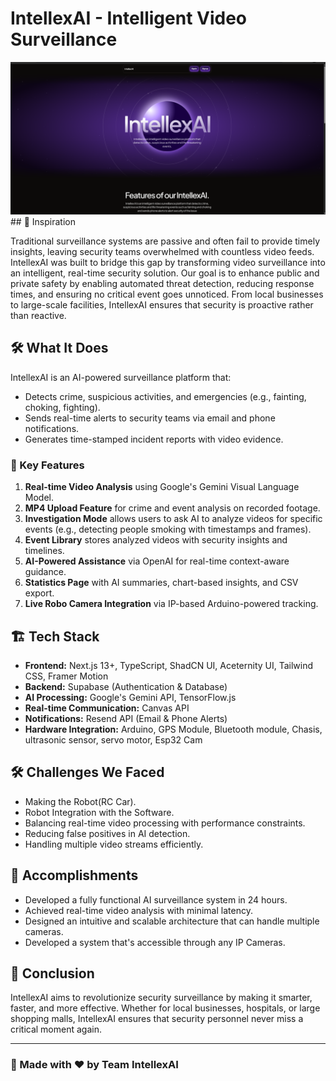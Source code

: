 # IntellexAI - Intelligent Video Surveillance
<img src="public/image.png" />
## 🚀 Inspiration

Traditional surveillance systems are passive and often fail to provide timely insights, leaving security teams overwhelmed with countless video feeds. IntellexAI was built to bridge this gap by transforming video surveillance into an intelligent, real-time security solution. Our goal is to enhance public and private safety by enabling automated threat detection, reducing response times, and ensuring no critical event goes unnoticed. From local businesses to large-scale facilities, IntellexAI ensures that security is proactive rather than reactive.

## 🛠 What It Does

IntellexAI is an AI-powered surveillance platform that:
- Detects crime, suspicious activities, and emergencies (e.g., fainting, choking, fighting).
- Sends real-time alerts to security teams via email and phone notifications.
- Generates time-stamped incident reports with video evidence.

### 🔑 Key Features
1. **Real-time Video Analysis** using Google's Gemini Visual Language Model.
2. **MP4 Upload Feature** for crime and event analysis on recorded footage.
3. **Investigation Mode** allows users to ask AI to analyze videos for specific events (e.g., detecting people smoking with timestamps and frames).
4. **Event Library** stores analyzed videos with security insights and timelines.
5. **AI-Powered Assistance** via OpenAI for real-time context-aware guidance.
6. **Statistics Page** with AI summaries, chart-based insights, and CSV export.
7. **Live Robo Camera Integration** via IP-based Arduino-powered tracking.

## 🏗️ Tech Stack
- **Frontend:** Next.js 13+, TypeScript, ShadCN UI, Aceternity UI, Tailwind CSS, Framer Motion
- **Backend:** Supabase (Authentication & Database)
- **AI Processing:** Google's Gemini API, TensorFlow.js
- **Real-time Communication:** Canvas API
- **Notifications:** Resend API (Email & Phone Alerts)
- **Hardware Integration:** Arduino, GPS Module, Bluetooth module, Chasis, ultrasonic sensor, servo motor, Esp32 Cam

## 🛠 Challenges We Faced
- Making the Robot(RC Car).
- Robot Integration with the Software.
- Balancing real-time video processing with performance constraints.
- Reducing false positives in AI detection.
- Handling multiple video streams efficiently.

## 🎉 Accomplishments
- Developed a fully functional AI surveillance system in 24 hours.
- Achieved real-time video analysis with minimal latency.
- Designed an intuitive and scalable architecture that can handle multiple cameras.
- Developed a system that's accessible through any IP Cameras.

## 🏁 Conclusion
IntellexAI aims to revolutionize security surveillance by making it smarter, faster, and more effective. Whether for local businesses, hospitals, or large shopping malls, IntellexAI ensures that security personnel never miss a critical moment again.

---
### 📌 Made with ❤️ by Team IntellexAI
